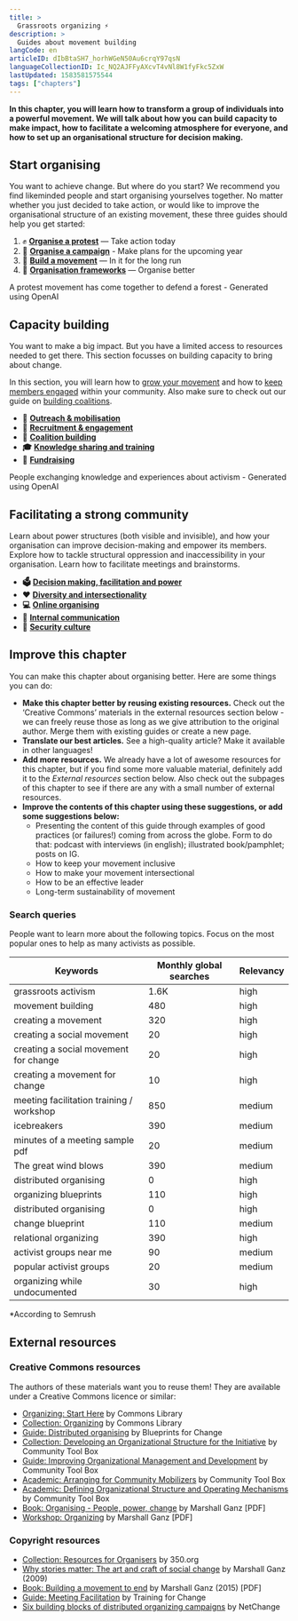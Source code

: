 ```yaml
---
title: >
  Grassroots organizing ⚡️
description: >
  Guides about movement building
langCode: en
articleID: dIbBtaSH7_horhWGeN50Au6crqY97qsN
languageCollectionID: Ic_NQ2AJFFyAXcvT4vNl8W1fyFkc5ZxW
lastUpdated: 1583581575544
tags: ["chapters"]
---
```


**In this chapter, you will learn how to transform a group of individuals into a powerful movement. We will talk about how you can build capacity to make impact, how to facilitate a welcoming atmosphere for everyone, and how to set up an organisational structure for decision making.**

## Start organising

You want to achieve change. But where do you start? We recommend you find likeminded people and start organising yourselves together. No matter whether you just decided to take action, or would like to improve the organisational structure of an existing movement, these three guides should help you get started:

1.  ✊ [**Organise a protest**](/organising/protest) — Take action today
2.  📢 [**Organise a campaign**](/organising/campaign) - Make plans for the upcoming year
3.  **🌊** [**Build a movement**](/organising/build-movement) — In it for the long run
4.  **📄** [**Organisation frameworks**](/organising/frameworks) — Organise better

<div><figcaption>A protest movement has come together to defend a forest - Generated using OpenAI</figcaption></div>

## Capacity building

You want to make a big impact. But you have a limited access to resources needed to get there. This section focusses on building capacity to bring about change.

In this section, you will learn how to [grow your movement](/organising/outreach-mobilisation) and how to [keep members engaged](/organising/recruitment-engagement) within your community. Also make sure to check out our guide on [building coalitions](/organising/coalition-building).

-   **📢** [**Outreach & mobilisation**](/organising/outreach-mobilisation)
-   **💪** [**Recruitment & engagement**](/organising/recruitment-engagement)
-   🙌 [**Coalition building**](/organising/coalition-building)
-   **🎓** [**Knowledge sharing and training**](/organising/knowledge-sharing)
-   **🤑** [**Fundraising**](/organising/fundraising)

<div><figcaption>People exchanging knowledge and experiences about activism - Generated using OpenAI</figcaption></div>

## Facilitating a strong community

Learn about power structures (both visible and invisible), and how your organisation can improve decision-making and empower its members. Explore how to tackle structural oppression and inaccessibility in your organisation. Learn how to facilitate meetings and brainstorms.

-   **🗳** [**Decision making, facilitation and power**](/organising/decisions-and-power)
-   **❤️** [**Diversity and intersectionality**](/organising/diversity)
-   **💻** [**Online organising**](/organising/online)
-   **💬** [**Internal communication**](/organising/internal-communication)
-   🔐 [**Security culture**](/organising/security-culture)

<div></div>

## Improve this chapter

You can make this chapter about organising better. Here are some things you can do:

-   **Make this chapter better by reusing existing resources.** Check out the ‘Creative Commons’ materials in the external resources section below - we can freely reuse those as long as we give attribution to the original author. Merge them with existing guides or create a new page.
-   **Translate our best articles.** See a high-quality article? Make it available in other languages!
-   **Add more resources.** We already have a lot of awesome resources for this chapter, but if you find some more valuable material, definitely add it to the _External resources_ section below. Also check out the subpages of this chapter to see if there are any with a small number of external resources.
-   **Improve the contents of this chapter using these suggestions, or add some suggestions below:**
    -   Presenting the content of this guide through examples of good practices (or failures!) coming from across the globe. Form to do that: podcast with interviews (in english); illustrated book/pamphlet; posts on IG.
    -   How to keep your movement inclusive
    -   How to make your movement intersectional
    -   How to be an effective leader
    -   Long-term sustainability of movement

### Search queries

People want to learn more about the following topics. Focus on the most popular ones to help as many activists as possible.

<div><table><thead><tr><th>Keywords</th><th>Monthly global searches</th><th>Relevancy</th></tr></thead><tbody><tr><td>grassroots activism</td><td>1.6K</td><td>high</td></tr><tr><td>movement building</td><td>480</td><td>high</td></tr><tr><td>creating a movement</td><td>320</td><td>high</td></tr><tr><td>creating a social movement</td><td>20</td><td>high</td></tr><tr><td>creating a social movement for change</td><td>20</td><td>high</td></tr><tr><td>creating a movement for change</td><td>10</td><td>high</td></tr><tr><td>meeting facilitation training / workshop</td><td>850</td><td>medium</td></tr><tr><td>icebreakers</td><td>390</td><td>medium</td></tr><tr><td>minutes of a meeting sample pdf</td><td>20</td><td>medium</td></tr><tr><td>The great wind blows</td><td>390</td><td>medium</td></tr><tr><td>distributed organising</td><td>0</td><td>high</td></tr><tr><td>organizing blueprints</td><td>110</td><td>high</td></tr><tr><td>distributed organising</td><td>0</td><td>high</td></tr><tr><td>change blueprint</td><td>110</td><td>medium</td></tr><tr><td>relational organizing</td><td>390</td><td>high</td></tr><tr><td>activist groups near me</td><td>90</td><td>medium</td></tr><tr><td>popular activist groups</td><td>20</td><td>medium</td></tr><tr><td>organizing while undocumented</td><td>30</td><td>high</td></tr></tbody></table></div>

\*According to Semrush

## External resources

### Creative Commons resources

The authors of these materials want you to reuse them! They are available under a Creative Commons licence or similar:

-   [Organizing: Start Here](https://commonslibrary.org/organising-start-here/) by Commons Library
-   [Collection: Organizing](https://commonslibrary.org/topic/organising/) by Commons Library
-   [Guide: Distributed organising](https://blueprintsfc.org/guide/distributed-organizing/) by Blueprints for Change
-   [Collection: Developing an Organizational Structure for the Initiative](https://ctb.ku.edu/en/table-of-contents/structure/organizational-structure) by Community Tool Box
-   [Guide: Improving Organizational Management and Development](https://ctb.ku.edu/en/improve-organizational-management-and-development) by Community Tool Box
-   [Academic: Arranging for Community Mobilizers](https://ctb.ku.edu/en/best-change-processes/arranging-for-community-mobilizers/overview) by Community Tool Box
-   [Academic: Defining Organizational Structure and Operating Mechanisms](https://ctb.ku.edu/en/best-change-processes/defining-organizational-structure/overview) by Community Tool Box
-   [Book: Organising - People, power, change](https://actionnetwork.org/user_files/user_files/000/041/455/original/organizing_people_power_changeadaptedfromMarshallGanz.pdf) by Marshall Ganz \[PDF\]
-   [Workshop: Organizing](https://projects.iq.harvard.edu/files/ganzorganizing/files/seed_organizing_manual_final_2015_ok_coaching_appendix.pdf) by Marshall Ganz \[PDF\]

### Copyright resources

-   [Collection: Resources for Organisers](https://trainings.350.org/for/organisers/) by 350.org
-   [Why stories matter: The art and craft of social change](https://commonslibrary.org/why-stories-matter-the-art-and-craft-of-social-change/) by Marshall Ganz (2009)
-   [Book: Building a movement to end](https://sustainableequityorgresources.files.wordpress.com/2017/01/building-a-movement-to-end-the-new-jim-crow.pdf) by Marshall Ganz (2015) \[PDF\]
-   [Guide: Meeting Facilitation](https://www.trainingforchange.org/training_tools/meeting-facilitation-the-no-magic-method/) by Training for Change
-   [Six building blocks of distributed organizing campaigns](http://netchange.co/distributed-organizing) by NetChange